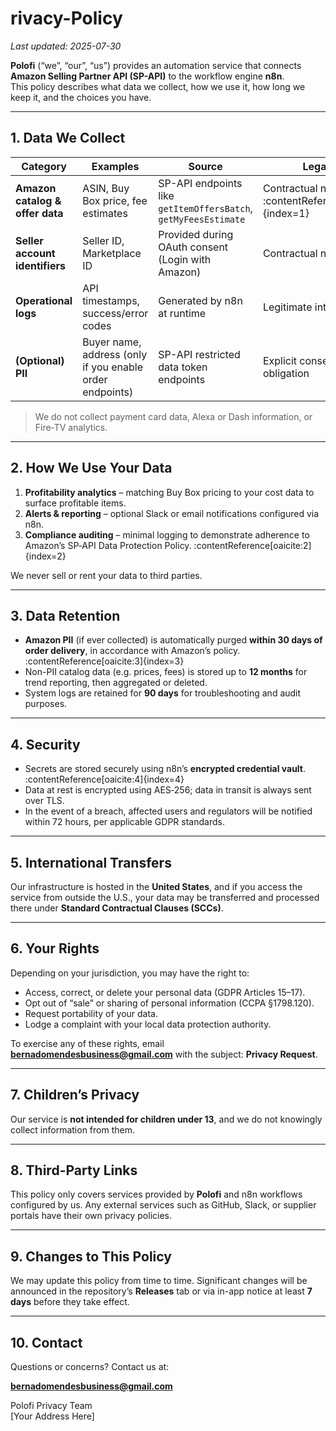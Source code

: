 # rivacy-Policy
_Last updated: 2025-07-30_

**Polofi** (“we”, “our”, “us”) provides an automation service that connects **Amazon Selling Partner API (SP-API)** to the workflow engine **n8n**.  
This policy describes what data we collect, how we use it, how long we keep it, and the choices you have.

---

## 1. Data We Collect

| Category | Examples | Source | Legal Basis |
|----------|----------|--------|-------------|
| **Amazon catalog & offer data** | ASIN, Buy Box price, fee estimates | SP-API endpoints like `getItemOffersBatch`, `getMyFeesEstimate` | Contractual necessity :contentReference[oaicite:1]{index=1} |
| **Seller account identifiers** | Seller ID, Marketplace ID | Provided during OAuth consent (Login with Amazon) | Contractual necessity |
| **Operational logs** | API timestamps, success/error codes | Generated by n8n at runtime | Legitimate interest |
| **(Optional) PII** | Buyer name, address (only if you enable order endpoints) | SP-API restricted data token endpoints | Explicit consent / legal obligation |

> We do not collect payment card data, Alexa or Dash information, or Fire‑TV analytics.

---

## 2. How We Use Your Data

1. **Profitability analytics** – matching Buy Box pricing to your cost data to surface profitable items.
2. **Alerts & reporting** – optional Slack or email notifications configured via n8n.
3. **Compliance auditing** – minimal logging to demonstrate adherence to Amazon’s SP‑API Data Protection Policy. :contentReference[oaicite:2]{index=2}

We never sell or rent your data to third parties.

---

## 3. Data Retention

* **Amazon PII** (if ever collected) is automatically purged **within 30 days of order delivery**, in accordance with Amazon’s policy. :contentReference[oaicite:3]{index=3}  
* Non-PII catalog data (e.g. prices, fees) is stored up to **12 months** for trend reporting, then aggregated or deleted.
* System logs are retained for **90 days** for troubleshooting and audit purposes.

---

## 4. Security

* Secrets are stored securely using n8n’s **encrypted credential vault**. :contentReference[oaicite:4]{index=4}  
* Data at rest is encrypted using AES‑256; data in transit is always sent over TLS.  
* In the event of a breach, affected users and regulators will be notified within 72 hours, per applicable GDPR standards.

---

## 5. International Transfers

Our infrastructure is hosted in the **United States**, and if you access the service from outside the U.S., your data may be transferred and processed there under **Standard Contractual Clauses (SCCs)**.

---

## 6. Your Rights

Depending on your jurisdiction, you may have the right to:

* Access, correct, or delete your personal data (GDPR Articles 15–17).
* Opt out of “sale” or sharing of personal information (CCPA §1798.120).
* Request portability of your data.
* Lodge a complaint with your local data protection authority.

To exercise any of these rights, email **bernadomendesbusiness@gmail.com** with the subject: **Privacy Request**.

---

## 7. Children’s Privacy

Our service is **not intended for children under 13**, and we do not knowingly collect information from them.

---

## 8. Third-Party Links

This policy only covers services provided by **Polofi** and n8n workflows configured by us. Any external services such as GitHub, Slack, or supplier portals have their own privacy policies.

---

## 9. Changes to This Policy

We may update this policy from time to time. Significant changes will be announced in the repository’s **Releases** tab or via in-app notice at least **7 days** before they take effect.

---

## 10. Contact

Questions or concerns? Contact us at:

**bernadomendesbusiness@gmail.com**

Polofi Privacy Team  
[Your Address Here]  
